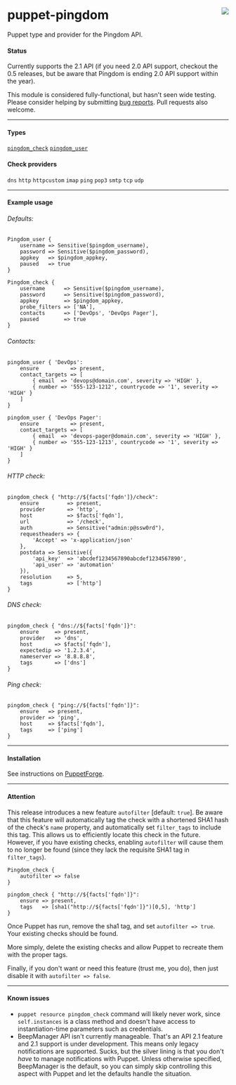 # puppet-pingdom <img align="right" src="https://my.pingdom.com/images/pingdom.svg" />
Puppet type and provider for the Pingdom API.

#### Status
Currently supports the 2.1 API (if you need 2.0 API support, checkout the 0.5 releases, but be aware that Pingdom is ending 2.0 API support within the year).

This module is considered fully-functional, but hasn't seen wide testing. Please consider helping by submitting [bug reports](https://github.com/cwells/puppet-pingdom/issues). Pull requests also welcome.

---

#### Types
[`pingdom_check`][pingdom_check_properties] [`pingdom_user`][pingdom_user_properties]

#### Check providers
`dns` `http` `httpcustom` `imap` `ping` `pop3` `smtp` `tcp` `udp`

---

#### Example usage
###### Defaults:
```puppet
Pingdom_user {
    username => Sensitive($pingdom_username),
    password => Sensitive($pingdom_password),
    appkey   => $pingdom_appkey,
    paused   => true
}

Pingdom_check {
    username      => Sensitive($pingdom_username),
    password      => Sensitive($pingdom_password),
    appkey        => $pingdom_appkey,
    probe_filters => ['NA'],
    contacts      => ['DevOps', 'DevOps Pager'],
    paused        => true
}
```

###### Contacts:
```puppet
pingdom_user { 'DevOps':
    ensure          => present,
    contact_targets => [
        { email  => 'devops@domain.com', severity => 'HIGH' },
        { number => '555-123-1212', countrycode => '1', severity => 'HIGH' }
    ]
}

pingdom_user { 'DevOps Pager':
    ensure          => present,
    contact_targets => [
        { email  => 'devops-pager@domain.com', severity => 'HIGH' },
        { number => '555-123-1213', countrycode => '1', severity => 'HIGH' }
    ]
}
```

###### HTTP check:
```puppet
pingdom_check { "http://${facts['fqdn']}/check":
    ensure         => present,
    provider       => 'http',
    host           => $facts['fqdn'],
    url            => '/check',
    auth           => Sensitive("admin:p@ssw0rd"),
    requestheaders => {
        'Accept' => 'x-application/json'
    },
    postdata => Sensitive({
        'api_key'  => 'abcdef1234567890abcdef1234567890',
        'api_user' => 'automation'
    }),
    resolution     => 5,
    tags           => ['http']
}
```

###### DNS check:
```puppet
pingdom_check { "dns://${facts['fqdn']}":
    ensure     => present,
    provider   => 'dns',
    host       => $facts['fqdn'],
    expectedip => '1.2.3.4',
    nameserver => '8.8.8.8',
    tags       => ['dns']
}
```

###### Ping check:
```puppet
pingdom_check { "ping://${facts['fqdn']}":
    ensure   => present,
    provider => 'ping',
    host     => $facts['fqdn'],
    tags     => ['ping']
}
```

---

#### Installation
See instructions on [PuppetForge](https://forge.puppet.com/cwells/pingdom/readme).

---

#### Attention
This release introduces a new feature `autofilter` [default: `true`]. Be aware that this feature will automatically tag the check with a shortened SHA1 hash of the check's `name` property, and automatically set `filter_tags` to include this tag. This allows us to efficiently locate this check in the future. However, if you have existing checks, enabling `autofilter` will cause them to no longer be found (since they lack the requisite SHA1 tag in `filter_tags`).

```puppet
Pingdom_check {
    autofilter => false
}

pingdom_check { "http://${facts['fqdn']}":
    ensure => present,
    tags   => [sha1("http://${facts['fqdn']}")[0,5], 'http']
}
```

Once Puppet has run, remove the sha1 tag, and set `autofilter => true`. Your existing checks should be found.

More simply, delete the existing checks and allow Puppet to recreate them with the proper tags.

Finally, if you don't want or need this feature (trust me, you do), then just disable it with `autofilter => false`.

---

#### Known issues
- `puppet resource pingdom_check` command will likely never work, since `self.instances` is a class method and doesn't have access to instantiation-time parameters such as credentials.
- BeepManager API isn't currently manageable. That's an API 2.1 feature and 2.1 support is under development. This means only legacy notifications are supported. Sucks, but the silver lining is that you don't _have_ to manage notifications with Puppet. Unless otherwise specified, BeepManager is the default, so you can simply skip controlling this aspect with Puppet and let the defaults handle the situation.

[pingdom_check_properties]: https://github.com/cwells/puppet-pingdom/wiki/Check-properties
[pingdom_user_properties]: https://github.com/cwells/puppet-pingdom/wiki/User-properties
